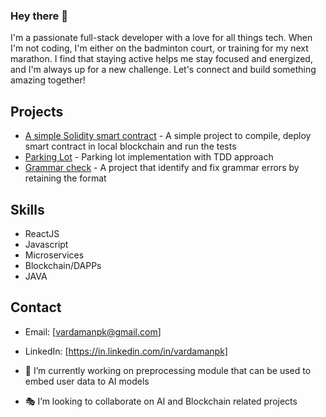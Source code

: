 ### Hey there 👋 
I'm a passionate full-stack developer with a love for all things tech. When I'm not coding, I'm either on the badminton court, or training for my next marathon. I find that staying active helps me stay focused and energized, and I'm always up for a new challenge. Let's connect and build something amazing together!

## Projects

- [A simple Solidity smart contract](https://github.com/vardamanpk/my-first-smart-contract) - A simple project to compile, deploy smart contract in local blockchain and run the tests
- [Parking Lot](https://github.com/vardamanpk/parkinglot) - Parking lot implementation with TDD approach
- [Grammar check](https://github.com/vardamanpk/grammarcheck) - A project that identify and fix grammar errors by retaining the format

## Skills

- ReactJS
- Javascript
- Microservices
- Blockchain/DAPPs
- JAVA

## Contact

- Email: [vardamanpk@gmail.com]
- LinkedIn: [https://in.linkedin.com/in/vardamanpk]


- 🔭 I’m currently working on preprocessing module that can be used to embed user data to AI models
- 🎭 I’m looking to collaborate on AI and Blockchain related projects

